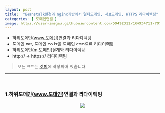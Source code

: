 ```yaml
---
layout: post
title:  "Beanstalk환경과 nginx기반에서 멀티도메인, 서브도메인, HTTPS 리다이렉팅"
categories: [ 도메인연결 ]
image: https://user-images.githubusercontent.com/59492312/166934711-797918c8-e3e8-4bc9-a44d-e717cd2a073c.png
---
```


* 하위도메인(www.도메인)연결과 리다이렉팅
* 도메인.net, 도메인.co.kr을 도메인.com으로 리다이렉팅
* 하위도메인(m.도메인)설계와 리다이렉팅
* http:// -> https:// 리다이렉팅

> 모든 코드는 [깃헙](https://github.com/sooolog/dev-spring-springboot)에 작성되어 있습니다.

* * *

<br>



### 1.하위도메인(www.도메인)연결과 리다이렉팅

<p align="center">
<img src="https://user-images.githubusercontent.com/59492312/153786539-3a375a17-591d-419b-836f-3ef32edcdcd6.png">
</p>
